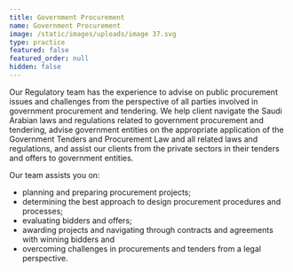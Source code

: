```yaml
---
title: Government Procurement
name: Government Procurement
image: /static/images/uploads/image 37.svg
type: practice
featured: false
featured_order: null
hidden: false
---
```

Our Regulatory team has the experience to advise on public procurement issues and challenges from the perspective of all parties involved in government procurement and tendering. We help client navigate the Saudi Arabian laws and regulations related to government procurement and tendering, advise government entities on the appropriate application of the Government Tenders and Procurement Law and all related laws and regulations, and assist our clients from the private sectors in their tenders and offers to government entities.

Our team assists you on:

- planning and preparing procurement projects;
- determining the best approach to design procurement procedures and processes;
- evaluating bidders and offers;
- awarding projects and navigating through contracts and agreements with winning bidders and
- overcoming challenges in procurements and tenders from a legal perspective.
